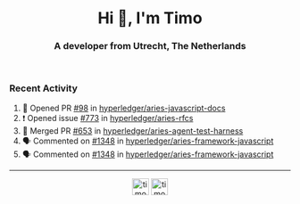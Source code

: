 <h1 align="center">Hi 👋, I'm Timo</h1>
<h3 align="center">A developer from Utrecht, The Netherlands</h3>
<br/>
<!-- https://github.com/rahuldkjain/github-profile-readme-generator --!>

<!--  <p align="left"><img src="https://github-readme-stats.vercel.app/api?username=timoglastra&show_icons=true&count_private=true&" alt="timoglastra" /></p> --!>

<!--
Github language stats
<p align="left"><img src="https://github-readme-stats.vercel.app/api/top-langs/?username=timoglastra&layout=compact" alt="timoglastra" /><p>
-->

<!-- Codestats language stats -->
<!-- <p align="left"><img src="https://codestats-readme.vercel.app/api/top-langs/?username=timoglastra&layout=compact&language_count=12" alt="timoglastra" /><p>    --!>
  
<h3>Recent Activity</h3>

<!--START_SECTION:activity-->
1. 💪 Opened PR [#98](https://github.com/hyperledger/aries-javascript-docs/pull/98) in [hyperledger/aries-javascript-docs](https://github.com/hyperledger/aries-javascript-docs)
2. ❗️ Opened issue [#773](https://github.com/hyperledger/aries-rfcs/issues/773) in [hyperledger/aries-rfcs](https://github.com/hyperledger/aries-rfcs)
3. 🎉 Merged PR [#653](https://github.com/hyperledger/aries-agent-test-harness/pull/653) in [hyperledger/aries-agent-test-harness](https://github.com/hyperledger/aries-agent-test-harness)
4. 🗣 Commented on [#1348](https://github.com/hyperledger/aries-framework-javascript/issues/1348) in [hyperledger/aries-framework-javascript](https://github.com/hyperledger/aries-framework-javascript)
5. 🗣 Commented on [#1348](https://github.com/hyperledger/aries-framework-javascript/issues/1348) in [hyperledger/aries-framework-javascript](https://github.com/hyperledger/aries-framework-javascript)
<!--END_SECTION:activity-->

---

<p align="center">
<a href="https://twitter.com/timoglastra" target="blank"><img align="center" src="https://cdn.jsdelivr.net/npm/simple-icons@3.0.1/icons/twitter.svg" alt="timoglastra" height="30" width="30" /></a>
<a href="https://linkedin.com/in/timoglastra" target="blank"><img align="center" src="https://cdn.jsdelivr.net/npm/simple-icons@3.0.1/icons/linkedin.svg" alt="timoglastra" height="30" width="30" /></a>
</p>



